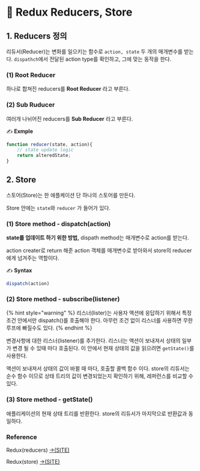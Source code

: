# 📄 Redux Reducers, Store

## 1. Reducers 정의

리듀서\(Reducer\)는 변화를 일으키는 함수로 `action, state`  두 개의 매개변수를 받는다.  `dispathch`에서 전달된 action type를 확인하고, 그에 맞는 동작을 한다.

### \(1\) Root Reducer 

하나로 합쳐진 reducers를 **Root Reducer** 라고 부른다.

### \(2\) Sub Ruducer

여러개 나뉘어진 reducers를 **Sub Reducer** 라고 부른다.

✍ **Exmple**

```jsx
function reducer(state, action){
	// state update logic
	return alteredState;
}
```

## 2. Store

스토어\(Store\)는 한 애플케이션 단 하나의 스토어를 만든다.

Store 안에는 `state`와 `reducer` 가 들어가 있다.

### \(1\) Store method - dispatch\(action\)

**state를 업데이트 하기 위한 방법,**  dispath method는 매개변수로 action를 받는다.

action creater로 return 해준 action 객체를 매개변수로 받아와서 store의 reducer에게 넘겨주는 역할이다.

✍ **Syntax**

```jsx
dispatch(action)
```

### \(2\) Store method - subscribe\(listener\)

{% hint style="warning" %}
리스너\(lister\)는  사용자 액션에 응답하기 위해서 특정 조건 안에서만 dispatch\(\)를 호출해야 한다.  아무런 조건 없이 리스너를 사용하면 무한 루프에 빠질수도 있다. 
{% endhint %}

변경사항에 대한 리스너\(listener\)를 추가한다. 리스너는 액션이 보내져서 상태의 일부가 변경 될 수 있때 마다 호출된다.  이 안에서 현재 상태의 값을 읽으려면  `getState()`를 사용한다.

액션이 보내져서 상태의 값이 바뀔 때 마다, 호출할 콜백 함수 이다.  store의 리듀서는 순수 함수 이므로 상태 트리의 값이 변경되었는지 확인하기 위해, 레퍼런스를 비교할 수 있다.

### \(3\) Store method - getState\(\)

애플리케이션의 현재 상태 트리를 반환한다. store의 리듀서가 마지막으로 반환값과 동일하다.







### Reference <a id="reference"></a>

Redux\(reducers\) [→\(SITE\)](https://redux.js.org/recipes/reducing-boilerplate#actions)

Redux\(store\) [→\(SITE\)](https://lunit.gitbook.io/redux-in-korean/api/store#undefined-5)

[﻿](https://redux.js.org/recipes/reducing-boilerplate#actions)



